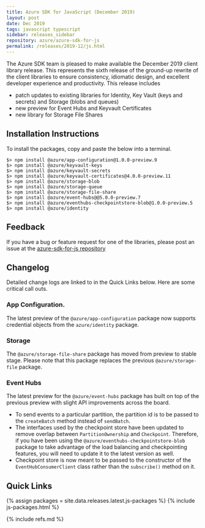 ```yaml
---
title: Azure SDK for JavaScript (December 2019)
layout: post
date: Dec 2019
tags: javascript typescript
sidebar: releases_sidebar
repository: azure/azure-sdk-for-js
permalink: /releases/2019-12/js.html
---
```


The Azure SDK team is pleased to make available the December 2019 client library release. This represents the sixth release of the ground-up rewrite of the client libraries to ensure consistency, idiomatic design, and excellent developer experience and productivity. This release includes 
- patch updates to existing libraries for Identity, Key Vault (keys and secrets) and Storage (blobs and queues)
- new preview for Event Hubs and Keyvault Certificates
- new library for Storage File Shares

## Installation Instructions
To install the packages, copy and paste the below into a terminal.

    $> npm install @azure/app-configuration@1.0.0-preview.9
    $> npm install @azure/keyvault-keys
    $> npm install @azure/keyvault-secrets
    $> npm install @azure/keyvault-certificates@4.0.0-preview.11
    $> npm install @azure/storage-blob
    $> npm install @azure/storage-queue
    $> npm install @azure/storage-file-share
    $> npm install @azure/event-hubs@@5.0.0-preview.7
    $> npm install @azure/eventhubs-checkpointstore-blob@1.0.0-preview.5
    $> npm install @azure/identity

## Feedback
If you have a bug or feature request for one of the libraries, please post an issue at the [azure-sdk-for-js repository](https://github.com/azure/azure-sdk-for-js/issues)

## Changelog
Detailed change logs are linked to in the Quick Links below. Here are some critical call outs.

### App Configuration.

The latest preview of the `@azure/app-configuration` package now supports credential objects from the `azure/identity` package.

### Storage

The `@azure/storage-file-share` package has moved from preview to stable stage.
Please note that this package replaces the previous `@azure/storage-file` package.

### Event Hubs

The latest preview for the `@azure/event-hubs` package has built on top of the previous preview with slight API improvements
across the board. 
- To send events to a particular partition, the partition id is to be passed to the `createBatch` method instead of `sendBatch`.
- The interfaces used by the checkpoint store have been updated to remove overlap between `PartitionOwnership` and `Checkpoint`.
Therefore, if you have been using the `@azure/eventhubs-checkpointstore-blob` package to take advantage
of the load balancing and checkpointing features, you will need to update it to the latest version as well.
- Checkpoint store is now meant to be passed to the constructor of the `EventHubConsumerClient` class rather than the
`subscribe()` method on it.

## Quick Links

{% assign packages = site.data.releases.latest.js-packages %}
{% include js-packages.html %}

{% include refs.md %}

